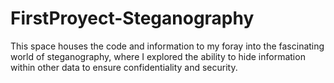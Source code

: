 # FirstProyect-Steganography
This space houses the code and information to my foray into the fascinating world of steganography, where I explored the ability to hide information within other data to ensure confidentiality and security.
